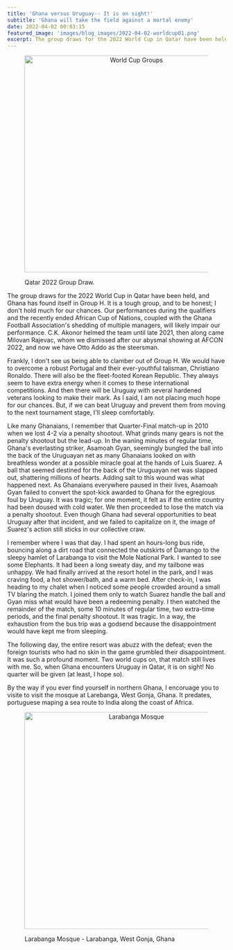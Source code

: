 ```yaml
---
title: 'Ghana versus Uruguay-- It is on sight!'
subtitle: 'Ghana will take the field against a mortal enemy'
date: 2022-04-02 00:03:15
featured_image: 'images/blog_images/2022-04-02-worldcup01.png'
excerpt: The group draws for the 2022 World Cup in Qatar have been held
---
```


<figure>
  <p align="center">
    <img src="{{site.url}}/images/blog_images/2022-04-02-worldcup02.png" alt="World Cup Groups" width="500"/>
  <figcaption>Qatar 2022 Group Draw.</figcaption>
  </p>
</figure>

The group draws for the 2022 World Cup in Qatar have been held, and Ghana has found itself in Group H. It is a tough group, and to be honest; I don't hold much for our chances. Our performances during the qualifiers and the recently ended African Cup of Nations, coupled with the Ghana Football Association's shedding of multiple managers, will likely impair our performance. C.K. Akonor helmed the team until late 2021, then along came Milovan Rajevac, whom we dismissed after our abysmal showing at AFCON 2022, and now we have Otto Addo as the steersman. 

Frankly, I don't see us being able to clamber out of Group H. We would have to overcome a robust Portugal and their ever-youthful talisman, Christiano Ronaldo. There will also be the fleet-footed Korean Republic. They always seem to have extra energy when it comes to these international competitions. And then there will be Uruguay with several hardened veterans looking to make their mark. 
As I said, I am not placing much hope for our chances. But, if we can beat Uruguay and prevent them from moving to the next tournament stage, I'll sleep comfortably.

Like many Ghanaians, I remember that Quarter-Final match-up in 2010 when we lost 4-2 via a penalty shootout. What grinds many gears is not the penalty shootout but the lead-up. In the waning minutes of regular time, Ghana's everlasting striker, Asamoah Gyan, seemingly bungled the ball into the back of the Uruguayan net as many Ghanaians looked on with breathless wonder at a possible miracle goal at the hands of Luis Suarez. A ball that seemed destined for the back of the Uruguayan net was slapped out, shattering millions of hearts. 
Adding salt to this wound was what happened next. As Ghanaians everywhere paused in their lives, Asamoah Gyan failed to convert the spot-kick awarded to Ghana for the egregious foul by Uruguay. It was tragic; for one moment, it felt as if the entire country had been doused with cold water. We then proceeded to lose the match via a penalty shootout. Even though Ghana had several opportunities to beat Uruguay after that incident, and we failed to capitalize on it, the image of Suarez's action still sticks in our collective craw. 

I remember where I was that day. I had spent an hours-long bus ride, bouncing along a dirt road that connected the outskirts of Damango to the sleepy hamlet of Larabanga to visit the Mole National Park. I wanted to see some Elephants. It had been a long sweaty day, and my tailbone was unhappy. We had finally arrived at the resort hotel in the park, and I was craving food, a hot shower/bath, and a warm bed. After check-in, I was heading to my chalet when I noticed some people crowded around a small TV blaring the match. I joined them only to watch Suarez handle the ball and Gyan miss what would have been a redeeming penalty. I then watched the remainder of the match, some 10 minutes of regular time, two extra-time periods, and the final penalty shootout. It was tragic. In a way, the exhaustion from the bus trip was a godsend because the disappointment would have kept me from sleeping.

The following day, the entire resort was abuzz with the defeat; even the foreign tourists who had no skin in the game grumbled their disappointment. It was such a profound moment. Two world cups on, that match still lives with me. So, when Ghana encounters Uruguay in Qatar, it is on sight! No quarter will be given (at least, I hope so).  

By the way if you ever find yourself in northern Ghana, I encoruage you to visite to visit the mosque at Larebanga, West Gonja, Ghana. It predates, portuguese maping a sea route to India along the coast of Africa.

<figure>
  <p align="center">
    <img src="{{site.url}}/images/blog_images/2022-04-02-larabangamosque.png" alt="Larabanga Mosque" width="500"/>
  <figcaption>Larabanga Mosque - Larabanga, West Gonja, Ghana</figcaption>
  </p>
</figure>
